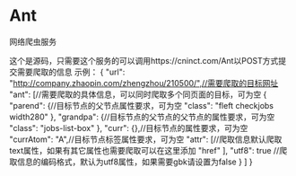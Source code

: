 # Ant
网络爬虫服务

这个是源码，只需要这个服务的可以调用https://cninct.com/Ant以POST方式提交需要爬取的信息
示例：
{
    "url": "http://company.zhaopin.com/zhengzhou/210500/",//需要爬取的目标网址
    "ant": [//需要爬取的具体信息，可以同时爬取多个同页面的目标，可为空
        {
            "parend": {//目标节点的父节点属性要求，可为空
                "class": "fleft checkjobs width280"
            },
            "grandpa": {//目标节点的父节点的父节点的属性要求，可为空
                "class": "jobs-list-box"
            },
            "curr": {},//目标节点的属性要求，可为空
            "currAtom": "A",//目标节点标签属性要求，可为空
            "attr": [//爬取信息默认爬取text属性，如果有其它属性也需要爬取可以在这里添加
                "href"
            ],
            "utf8": true //爬取信息的编码格式，默认为utf8属性，如果需要gbk请设置为false
        }
    ]
}